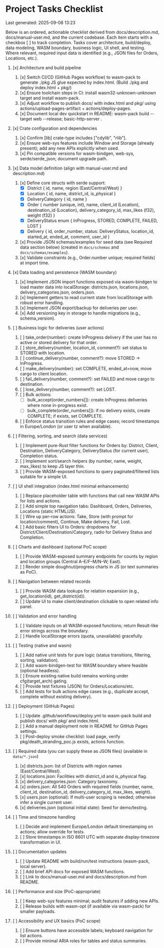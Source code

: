 # Project Tasks Checklist

Last generated: 2025-09-08 13:23

Below is an ordered, actionable checklist derived from docs/description.md, docs/manual-user.md, and the current
codebase. Each item starts with a checkbox [ ] to track completion. Tasks cover architecture, build/deploy, data
modeling, WASM boundary, business logic, UI shell, and testing. Where relevant, required input data is identified (e.g.,
JSON files for Orders, Locations, etc.).

1. [x] Architecture and build pipeline
    1. [x] Switch CI/CD (GitHub Pages workflow) to wasm-pack to generate ./pkg JS glue expected by index.html. (Build
       ./pkg and deploy index.html + pkg/)
    2. [x] Ensure toolchain steps in CI: install wasm32-unknown-unknown target and install wasm-pack.
    3. [x] Adjust workflow to publish docs/ with index.html and pkg/ using actions/upload-pages-artifact +
       actions/deploy-pages.
    4. [x] Document local dev quickstart in README: wasm-pack build --target web --release; basic-http-server .

2. [x] Crate configuration and dependencies
    1. [x] Confirm [lib] crate-type includes ["cdylib", "rlib"].
    2. [x] Ensure web-sys features include Window and Storage (already present); add any new APIs explicitly when used.
    3. [x] Pin compatible versions for wasm-bindgen, web-sys, serde/serde_json; document upgrade path.

3. [x] Data model definition (align with manual-user.md and description.md)
    1. [x] Define core structs with serde support:
        - [x] District { id, name, region (East/Central/West) }
        - [x] Location { id, name, district_id, is_physical }
        - [x] DeliveryCategory { id, name }
        - [x] Order { number (unique, int), name, client_id (Location), destination_id (Location), delivery_category_id,
          max_likes (f32), weight (f32) }
        - [x] DeliveryStatus enum { InProgress, STORED, COMPLETE, FAILED, LOST }
        - [x] Delivery { id, order_number, status: DeliveryStatus, location_id, started_at, ended_at, comment, user_id }
    2. [x] Provide JSON schemas/examples for seed data (see Required data section below) (created in `docs/schemas` and
       `docs/schemas/examples`).
    3. [x] Validate constraints (e.g., Order.number unique; required fields) at import time.

4. [x] Data loading and persistence (WASM boundary)
    1. [x] Implement JSON import functions exposed via wasm-bindgen to load master data into localStorage:
       districts.json, locations.json, delivery_categories.json, orders.json.
    2. [x] Implement getters to read current state from localStorage with robust error handling.
    3. [x] Implement JSON export/backup for deliveries per user.
    4. [x] Add versioning key in storage to handle migrations (e.g., schema_version).

5. [ ] Business logic for deliveries (user actions)
    1. [ ] take_order(number): create InProgress delivery if the user has no active or stored delivery for that order.
    2. [ ] store_delivery(number, location_id, comment?): set status to STORED with location.
    3. [ ] continue_delivery(number, comment?): move STORED → InProgress.
    4. [ ] make_delivery(number): set COMPLETE, ended_at=now, move cargo to client location.
    5. [ ] fail_delivery(number, comment?): set FAILED and move cargo to destination.
    6. [ ] lose_delivery(number, comment?): set LOST.
    7. [ ] Bulk actions:
        - [ ] bulk_accept(order_numbers[]): create InProgress deliveries where none in-progress exist.
        - [ ] bulk_complete(order_numbers[]): if no delivery exists, create COMPLETE; if exists, set COMPLETE.
    8. [ ] Enforce status transition rules and edge cases; record timestamps in Europe/London (or user tz when
       available).

6. [ ] Filtering, sorting, and search (data services)
    1. [ ] Implement pure-Rust filter functions for Orders by: District, Client, Destination, DeliveryCategory,
       DeliveryStatus (for current user), Completion status.
    2. [ ] Implement sort/search helpers (by number, name, weight, max_likes) to keep JS layer thin.
    3. [ ] Provide WASM-exposed functions to query paginated/filtered lists suitable for a simple UI.

7. [ ] UI shell integration (index.html minimal enhancements)
    1. [ ] Replace placeholder table with functions that call new WASM APIs for lists and actions.
    2. [ ] Add simple top navigation tabs: Dashboard, Orders, Deliveries, Locations (static HTML/JS).
    3. [ ] Wire up per-row actions: Take, Store (with prompt for location/comment), Continue, Make delivery, Fail, Lost.
    4. [ ] Add basic filters UI to Orders: dropdowns for District/Client/Destination/Category, radio for Delivery Status
       and Completion.

8. [ ] Charts and dashboard (optional PoC scope)
    1. [ ] Provide WASM-exposed summary endpoints for counts by region and location groups (Central A–E/F–M/N–W; East).
    2. [ ] Render simple doughnut/progress charts in JS (or text summaries as PoC).

9. [ ] Navigation between related records
    1. [ ] Provide WASM data lookups for relation expansion (e.g., get_location(id), get_district(id)).
    2. [ ] Update UI to make client/destination clickable to open related info panel.

10. [ ] Validation and error handling
    1. [ ] Validate inputs on all WASM-exposed functions; return Result-like error strings across the boundary.
    2. [ ] Handle localStorage errors (quota, unavailable) gracefully.

11. [ ] Testing (native and wasm)
    1. [ ] Add native unit tests for pure logic (status transitions, filtering, sorting, validation).
    2. [ ] Add wasm-bindgen-test for WASM boundary where feasible (optional headless).
    3. [ ] Ensure existing native build remains working under cfg(target_arch) gating.
    4. [ ] Provide test fixtures (JSON) for Orders/Locations/etc.
    5. [ ] Add tests for bulk actions edge cases (e.g., duplicate accept, complete without existing delivery).

12. [ ] Deployment (GitHub Pages)
    1. [ ] Update .github/workflows/deploy.yml to wasm-pack build and publish docs/ with pkg/ and index.html.
    2. [ ] Add a manual deployment note in README for GitHub Pages settings.
    3. [ ] Post-deploy smoke checklist: load page, verify pkg/death_stranding_poc.js exists, actions function.

13. [ ] Required data (you can supply these as JSON files) (available in `data/*.json`)
    1. [x] districts.json: list of Districts with region names (East/Central/West).
    2. [x] locations.json: Facilities with district_id and is_physical flag.
    3. [x] delivery_categories.json: Category taxonomy.
    4. [x] orders.json: All 540 Orders with required fields (number, name, client_id, destination_id,
       delivery_category_id, max_likes, weight).
    5. [x] users.json (optional): If multi-user scoping is needed; otherwise infer a single current user.
    6. [x] deliveries.json (optional initial state): Seed for demo/testing.

14. [ ] Time and timezone handling
    1. [ ] Decide and implement Europe/London default timestamping on actions; allow override for tests.
    2. [ ] Store timestamps in ISO 8601 UTC with separate display-timezone transformation in UI.

15. [ ] Documentation updates
    1. [ ] Update README with build/run/test instructions (wasm-pack, local server).
    2. [ ] Add brief API docs for exposed WASM functions.
    3. [ ] Link to docs/manual-user.md and docs/description.md from README.

16. [ ] Performance and size (PoC-appropriate)
    1. [ ] Keep web-sys features minimal; audit features if adding new APIs.
    2. [ ] Release builds with wasm-opt (if available via wasm-pack) for smaller payloads.

17. [ ] Accessibility and UX basics (PoC scope)
    1. [ ] Ensure buttons have accessible labels; keyboard navigation for list actions.
    2. [ ] Provide minimal ARIA roles for tables and status summaries.
